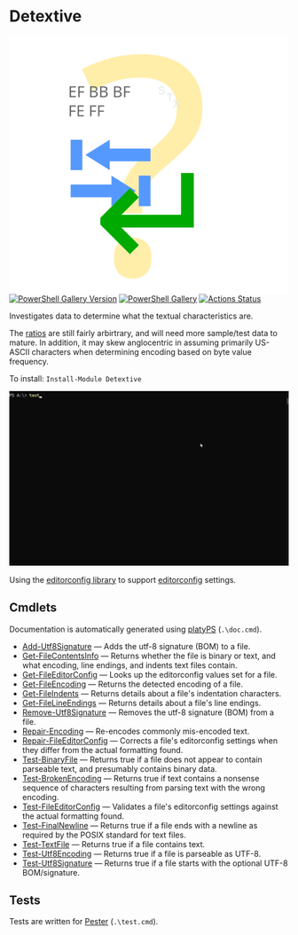 Detextive
=========

<!-- To publish to PowerShell Gallery: dotnet build -t:PublishModule -c Release -->
<img src="Detextive.svg" alt="Detextive icon" align="right" />

[![PowerShell Gallery Version](https://img.shields.io/powershellgallery/v/Detextive)](https://www.powershellgallery.com/packages/Detextive/)
[![PowerShell Gallery](https://img.shields.io/powershellgallery/dt/Detextive)](https://www.powershellgallery.com/packages/Detextive/)
[![Actions Status](https://github.com/brianary/Detextive/workflows/.NET%20Core/badge.svg)](https://github.com/brianary/Detextive/actions)

Investigates data to determine what the textual characteristics are.

The [ratios][] are still fairly arbirtrary, and will need more sample/test data to mature.
In addition, it may skew anglocentric in assuming primarily US-ASCII characters when
determining encoding based on byte value frequency.

To install: `Install-Module Detextive`

![example usage of Detextive](Detextive.gif)

Using the [editorconfig library][] to support [editorconfig][] settings.

[ratios]: src/Detextive/Ratio.fs "Constants used for ratios in byte value data analysis."
[editorconfig library]: https://github.com/editorconfig/editorconfig-core-net "EditorConfig Core library and command line utility written in C# for .NET/Mono http://editorconfig.org"
[editorconfig]: https://editorconfig.org/ "EditorConfig helps maintain consistent coding styles for multiple developers working on the same project across various editors and IDEs."

<!-- [PowerShell dev guidelines]: https://docs.microsoft.com/powershell/scripting/developer/cmdlet/strongly-encouraged-development-guidelines -->

Cmdlets
-------

Documentation is automatically generated using [platyPS](https://github.com/PowerShell/platyPS) (`.\doc.cmd`).

- [Add-Utf8Signature](docs/Add-Utf8Signature.md) — Adds the utf-8 signature (BOM) to a file.
- [Get-FileContentsInfo](docs/Get-FileContentsInfo.md) — Returns whether the file is binary or text, and what encoding, line endings, and indents text files contain.
- [Get-FileEditorConfig](docs/Get-FileEditorConfig.md) — Looks up the editorconfig values set for a file.
- [Get-FileEncoding](docs/Get-FileEncoding.md) — Returns the detected encoding of a file.
- [Get-FileIndents](docs/Get-FileIndents.md) — Returns details about a file's indentation characters.
- [Get-FileLineEndings](docs/Get-FileLineEndings.md) — Returns details about a file's line endings.
- [Remove-Utf8Signature](docs/Remove-Utf8Signature.md) — Removes the utf-8 signature (BOM) from a file.
- [Repair-Encoding](docs/Repair-Encoding.md) — Re-encodes commonly mis-encoded text.
- [Repair-FileEditorConfig](docs/Repair-FileEditorConfig.md) — Corrects a file's editorconfig settings when they differ from the actual formatting found.
- [Test-BinaryFile](docs/Test-BinaryFile.md) — Returns true if a file does not appear to contain parseable text, and presumably contains binary data.
- [Test-BrokenEncoding](docs/Test-BrokenEncoding.md) — Returns true if text contains a nonsense sequence of characters resulting from parsing text with the wrong encoding.
- [Test-FileEditorConfig](docs/Test-FileEditorConfig.md) — Validates a file's editorconfig settings against the actual formatting found.
- [Test-FinalNewline](docs/Test-FinalNewline.md) — Returns true if a file ends with a newline as required by the POSIX standard for text files.
- [Test-TextFile](docs/Test-TextFile.md) — Returns true if a file contains text.
- [Test-Utf8Encoding](docs/Test-Utf8Encoding.md) — Returns true if a file is parseable as UTF-8.
- [Test-Utf8Signature](docs/Test-Utf8Signature.md) — Returns true if a file starts with the optional UTF-8 BOM/signature.

Tests
-----

Tests are written for [Pester](https://github.com/Pester/Pester) (`.\test.cmd`).
